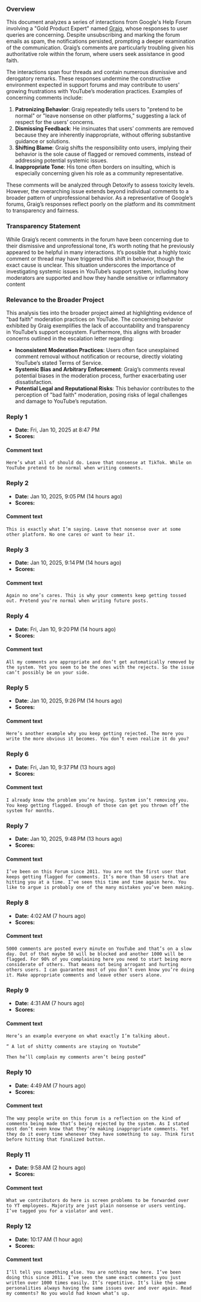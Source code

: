 ### Overview

This document analyzes a series of interactions from Google's Help Forum involving a "Gold Product Expert" named [Graig](https://support.google.com/profile/12967), whose responses to user queries are concerning. Despite unsubscribing and marking the forum emails as spam, the notifications persisted, prompting a deeper examination of the communication. Graig’s comments are particularly troubling given his authoritative role within the forum, where users seek assistance in good faith.

The interactions span four threads and contain numerous dismissive and derogatory remarks. These responses undermine the constructive environment expected in support forums and may contribute to users' growing frustrations with YouTube’s moderation practices. Examples of concerning comments include:

1. **Patronizing Behavior**: Graig repeatedly tells users to "pretend to be normal" or "leave nonsense on other platforms," suggesting a lack of respect for the users’ concerns.
2. **Dismissing Feedback**: He insinuates that users’ comments are removed because they are inherently inappropriate, without offering substantive guidance or solutions.
3. **Shifting Blame**: Graig shifts the responsibility onto users, implying their behavior is the sole cause of flagged or removed comments, instead of addressing potential systemic issues.
4. **Inappropriate Tone**: His tone often borders on insulting, which is especially concerning given his role as a community representative.

These comments will be analyzed through Detoxify to assess toxicity levels. However, the overarching issue extends beyond individual comments to a broader pattern of unprofessional behavior. As a representative of Google’s forums, Graig’s responses reflect poorly on the platform and its commitment to transparency and fairness.


### Transparency Statement  

While Graig’s recent comments in the forum have been concerning due to their dismissive and unprofessional tone, it’s worth noting that he previously appeared to be helpful in many interactions. It’s possible that a highly toxic comment or thread may have triggered this shift in behavior, though the exact cause is unclear. This situation underscores the importance of investigating systemic issues in YouTube’s support system, including how moderators are supported and how they handle sensitive or inflammatory content



### Relevance to the Broader Project

This analysis ties into the broader project aimed at highlighting evidence of "bad faith" moderation practices on YouTube. The concerning behavior exhibited by Graig exemplifies the lack of accountability and transparency in YouTube’s support ecosystem. Furthermore, this aligns with broader concerns outlined in the escalation letter regarding:

- **Inconsistent Moderation Practices**: Users often face unexplained comment removal without notification or recourse, directly violating YouTube’s stated Terms of Service.
- **Systemic Bias and Arbitrary Enforcement**: Graig’s comments reveal potential biases in the moderation process, further exacerbating user dissatisfaction.
- **Potential Legal and Reputational Risks**: This behavior contributes to the perception of "bad faith" moderation, posing risks of legal challenges and damage to YouTube’s reputation.



### Reply 1
 - **Date:** Fri, Jan 10, 2025 at 8:47 PM
 - **Scores:**

#### Comment text
```plaintext
Here’s what all of should do. Leave that nonsense at TikTok. While on YouTube pretend to be normal when writing comments.
```

### Reply 2
 - **Date:** Jan 10, 2025, 9:05 PM (14 hours ago)
 - **Scores:**

#### Comment text
```plaintext
This is exactly what I’m saying. Leave that nonsense over at some other platform. No one cares or want to hear it. 
```

### Reply 3
 - **Date:** Jan 10, 2025, 9:14 PM (14 hours ago)
 - **Scores:**

#### Comment text
```plaintext
Again no one’s cares. This is why your comments keep getting tossed out. Pretend you’re normal when writing future posts. 
```

### Reply 4
 - **Date:** Fri, Jan 10, 9:20 PM (14 hours ago)
 - **Scores:**

#### Comment text
```plaintext
All my comments are appropriate and don’t get automatically removed by the system. Yet you seem to be the ones with the rejects. So the issue can’t possibly be on your side.
```

### Reply 5
 - **Date:** Jan 10, 2025, 9:26 PM (14 hours ago)
 - **Scores:**

#### Comment text
```plaintext
Here’s another example why you keep getting rejected. The more you write the more obvious it becomes. You don’t even realize it do you?
```

### Reply 6
 - **Date:** Fri, Jan 10, 9:37 PM (13 hours ago)
 - **Scores:**

#### Comment text
```plaintext
I already know the problem you’re having. System isn’t removing you. You keep getting flagged. Enough of those can get you thrown off the system for months. 
```

### Reply 7
 - **Date:** Jan 10, 2025, 9:48 PM (13 hours ago)
 - **Scores:**

#### Comment text
```plaintext
I’ve been on this Forum since 2011. You are not the first user that keeps getting flagged for comments. It’s more than 50 users that are hitting you at a time. I’ve seen this time and time again here. You like to argue is probably one of the many mistakes you’ve been making.  
```

### Reply 8
 - **Date:** 4:02 AM (7 hours ago)
 - **Scores:**

#### Comment text
```plaintext
5000 comments are posted every minute on YouTube and that’s on a slow day. Out of that maybe 50 will be blocked and another 1000 will be flagged. For 90% of you complaining here you need to start being more considerate of others. That means not being arrogant and hurting others users. I can guarantee most of you don’t even know you’re doing it. Make appropriate comments and leave other users alone.
```

### Reply 9
 - **Date:** 4:31 AM (7 hours ago)
 - **Scores:**

#### Comment text
```plaintext
Here’s an example everyone on what exactly I’m talking about.

“ A lot of shitty comments are staying on Youtube”

Then he’ll complain my comments aren’t being posted” 
```

### Reply 10
 - **Date:** 4:49 AM (7 hours ago)
 - **Scores:**

#### Comment text
```plaintext
The way people write on this forum is a reflection on the kind of comments being made that’s being rejected by the system. As I stated most don’t even know that they’re making inappropriate comments. Yet they do it every time whenever they have something to say. Think first before hitting that finalized button. 
```

### Reply 11
 - **Date:** 9:58 AM (2 hours ago)
 - **Scores:**

#### Comment text
```plaintext
What we contributors do here is screen problems to be forwarded over to YT employees. Majority are just plain nonsense or users venting. I’ve tagged you for a violator and vent.
```

### Reply 12
 - **Date:** 10:17 AM (1 hour ago)
 - **Scores:**

#### Comment text
```plaintext
I’ll tell you something else. You are nothing new here. I’ve been doing this since 2011. I’ve seen the same exact comments you just written over 1000 times easily. It’s repetitive. It’s like the same personalities always having the same issues over and over again. Read my comments? No you would had known what’s up. 
```


